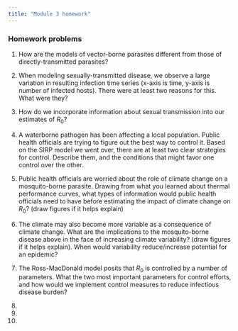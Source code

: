 ```yaml
---
title: "Module 3 homework"
---
```




### Homework problems

1) How are the models of vector-borne parasites different from those of directly-transmitted parasites? 


2) When modeling sexually-transmitted disease, we observe a large variation in resulting infection time series (x-axis is time, y-axis is number of infected hosts). There were at least two reasons for this. What were they? 


3) How do we incorporate information about sexual transmission into our estimates of $R_0$? 


4) A waterborne pathogen has been affecting a local population. Public health officials are trying to figure out the best way to control it. Based on the SIRP model we went over, there are at least two clear strategies for control. Describe them, and the conditions that might favor one control over the other. 


5) Public health officials are worried about the role of climate change on a mosquito-borne parasite. Drawing from what you learned about thermal performance curves, what types of information would public health officials need to have before estimating the impact of climate change on $R_0$? (draw figures if it helps explain)


6) The climate may also become more variable as a consequence of climate change. What are the implications to the mosquito-borne disease above in the face of increasing climate variability? (draw figures if it helps explain). When would variability reduce/increase potential for an epidemic? 


7) The Ross-MacDonald model posits that $R_0$ is controlled by a number of parameters. What the two most important parameters for control efforts, and how would we implement control measures to reduce infectious disease burden? 




8) 



9) 


10) 